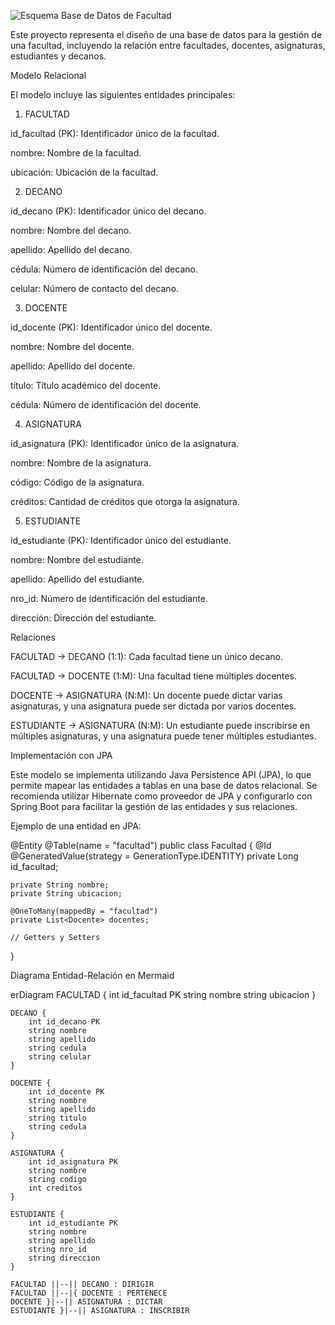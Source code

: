 ![Esquema Base de Datos de Facultad](assets/Esquema.png)


Este proyecto representa el diseño de una base de datos para la gestión de una facultad, incluyendo la relación entre facultades, docentes, asignaturas, estudiantes y decanos.

Modelo Relacional

El modelo incluye las siguientes entidades principales:

1. FACULTAD

id_facultad (PK): Identificador único de la facultad.

nombre: Nombre de la facultad.

ubicación: Ubicación de la facultad.

2. DECANO

id_decano (PK): Identificador único del decano.

nombre: Nombre del decano.

apellido: Apellido del decano.

cédula: Número de identificación del decano.

celular: Número de contacto del decano.

3. DOCENTE

id_docente (PK): Identificador único del docente.

nombre: Nombre del docente.

apellido: Apellido del docente.

título: Título académico del docente.

cédula: Número de identificación del docente.

4. ASIGNATURA

id_asignatura (PK): Identificador único de la asignatura.

nombre: Nombre de la asignatura.

código: Código de la asignatura.

créditos: Cantidad de créditos que otorga la asignatura.

5. ESTUDIANTE

id_estudiante (PK): Identificador único del estudiante.

nombre: Nombre del estudiante.

apellido: Apellido del estudiante.

nro_id: Número de identificación del estudiante.

dirección: Dirección del estudiante.

Relaciones

FACULTAD → DECANO (1:1): Cada facultad tiene un único decano.

FACULTAD → DOCENTE (1:M): Una facultad tiene múltiples docentes.

DOCENTE → ASIGNATURA (N:M): Un docente puede dictar varias asignaturas, y una asignatura puede ser dictada por varios docentes.

ESTUDIANTE → ASIGNATURA (N:M): Un estudiante puede inscribirse en múltiples asignaturas, y una asignatura puede tener múltiples estudiantes.

Implementación con JPA

Este modelo se implementa utilizando Java Persistence API (JPA), lo que permite mapear las entidades a tablas en una base de datos relacional. Se recomienda utilizar Hibernate como proveedor de JPA y configurarlo con Spring Boot para facilitar la gestión de las entidades y sus relaciones.

Ejemplo de una entidad en JPA:

@Entity
@Table(name = "facultad")
public class Facultad {
    @Id
    @GeneratedValue(strategy = GenerationType.IDENTITY)
    private Long id_facultad;

    private String nombre;
    private String ubicacion;
    
    @OneToMany(mappedBy = "facultad")
    private List<Docente> docentes;

    // Getters y Setters
}

Diagrama Entidad-Relación en Mermaid

erDiagram
    FACULTAD {
        int id_facultad PK
        string nombre
        string ubicacion
    }
    
    DECANO {
        int id_decano PK
        string nombre
        string apellido
        string cedula
        string celular
    }
    
    DOCENTE {
        int id_docente PK
        string nombre
        string apellido
        string titulo
        string cedula
    }
    
    ASIGNATURA {
        int id_asignatura PK
        string nombre
        string codigo
        int creditos
    }
    
    ESTUDIANTE {
        int id_estudiante PK
        string nombre
        string apellido
        string nro_id
        string direccion
    }
    
    FACULTAD ||--|| DECANO : DIRIGIR
    FACULTAD ||--|{ DOCENTE : PERTENECE
    DOCENTE }|--|| ASIGNATURA : DICTAR
    ESTUDIANTE }|--|| ASIGNATURA : INSCRIBIR





